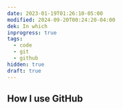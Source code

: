 ```yaml
---
date: 2023-01-19T01:26:10-05:00
modified: 2024-09-20T00:24:20-04:00
dek: In which
inprogress: true
tags:
  - code
  - git
  - github
hidden: true
draft: true
---
```

## How I use GitHub
